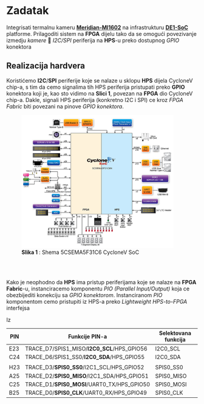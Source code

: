 # Zadatak
Integrisati termalnu kameru [**Meridian-MI1602**](https://www.meridianinno.com/products) na infrastrukturu [**DE1-SoC**](https://www.terasic.com.tw/cgi-bin/page/archive.pl?Language=English&No=836) platforme.
Prilagoditi sistem na **FPGA** dijelu tako da se omogući povezivanje izmedju *kamere* 🔄 *I2C/SPI* periferija na **HPS**-u preko dostupnog *GPIO* konektora

## Realizacija hardvera
Koristićemo **I2C**/**SPI** periferije koje se nalaze u sklopu **HPS** dijela CycloneV chip-a, s tim da cemo signalima tih HPS periferija pristupati preko **GPIO** konektora koji je, kao sto vidimo na **Slici 1**,
povezan na **FPGA** dio CycloneV chip-a. Dakle, signali HPS periferija (konkretno I2C i SPI) ce kroz *FPGA Fabric* biti povezani na pinove *GPIO konektora*.

<figure style="text-align: left;">
  <img src="/docs/5CSEMA5F31C6_shema.jpg" alt="Description" width="400" height="350"/>
  <figcaption> <b>Slika 1 </b>: Shema 5CSEMA5F31C6 CycloneV SoC</figcaption>
</figure> </br></br>


Kako je neophodno da **HPS** ima pristup periferijama koje se nalaze na **FPGA Fabric**-u, instanciracemo komponentu *PIO (Parallel Input/Output)* koja ce obezbijediti konekciju sa *GPIO konektorom*.
Instanciranom *PIO* komponentom cemo pristupiti iz HPS-a preko *Lightweight HPS-to-FPGA* interfejsa

Iz

|   PIN   |               Funkcije PIN-a                   |  Selektovana funkcija  |
|---------|------------------------------------------------|------------------------|
|   E23   |   TRACE_D7/SPIS1_MISO/**I2C0_SCL**/HPS_GPIO56  |       I2C0_SCL         |
|   C24   |   TRACE_D6/SPIS1_SS0/**I2C0_SDA**/HPS_GPIO55   |       I2C0_SDA         |
|         |                                                |                        |
|   H23   |   TRACE_D3/**SPIS0_SS0**/I2C1_SCL/HPS_GPIO52   |    SPIS0_SS0           |
|   A25   |   TRACE_D2/**SPIS0_MISO**/I2C1_SDA/HPS_GPIO51  |    SPIS0_MISO          |
|   C25   |   TRACE_D1/**SPIS0_MOSI**/UART0_TX/HPS_GPIO50  |    SPIS0_MOSI          |
|   B25   |   TRACE_D0/**SPIS0_CLK**/UART0_RX/HPS_GPIO49   |    SPIS0_CLK           |















